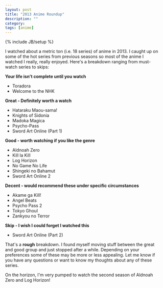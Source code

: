```yaml
---
layout: post
title: "2013 Anime Roundup"
description: ""
category: 
tags: [anime]
---
```

{% include JB/setup %}

I watched about a metric ton (i.e. 18 series) of anime in 2013. I caught up on some of the hot series from previous seasons so most of the anime I watched I really, really enjoyed. Here's a breakdown ranging from must-watch series to skips:

<p style="margin-bottom: 8px;"><strong>Your life isn't complete until you watch</strong></p>

* Toradora
* Welcome to the NHK

<p style="margin-bottom: 8px;"><strong>Great - Definitely worth a watch</strong></p>

* Hataraku Maou-sama!
* Knights of Sidonia
* Madoka Magica
* Psycho-Pass
* Sword Art Online (Part 1)

<p style="margin-bottom: 8px;"><strong>Good - worth watching if you like the genre</strong></p>

* Aldnoah Zero
* Kill la Kill
* Log Horizon
* No Game No Life
* Shingeki no Bahamut
* Sword Art Online 2

<p style="margin-bottom: 8px;"><strong>Decent - would recommend these under specific circumstances</strong></p>

* Akame ga Kill!
* Angel Beats
* Psycho Pass 2
* Tokyo Ghoul
* Zankyou no Terror

<p style="margin-bottom: 8px;"><strong>Skip - I wish I could forget I watched this</strong></p>

* Sword Art Online (Part 2)

That's a **rough** breakdown. I found myself moving stuff between the great and good group and just stopped after a while. Depending on your preferences some of these may be more or less appealing. Let me know if you have any questions or want to know my thoughts about any of these series.

On the horizon, I'm very pumped to watch the second season of Aldnoah Zero and Log Horizon!
